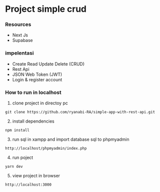 # Project simple crud

### Resources
-  Next Js
-  Supabase

### impelentasi
- Create Read Update Delete (CRUD)
- Rest Api
- JSON Web Token (JWT)
- Login & register account

### How to run in localhost

1. clone project in directoy pc
```
git clone https://github.com/ryanabi-RA/simple-app-with-rest-api.git
```
2. install dependencies
```
npm install
```
3. run sql in xampp and import database sql to phpmyadmin
```
http://localhost/phpmyadmin/index.php
```
4. run poject
```
yarn dev
```
5. view project in browser
```
http://localhost:3000
```
